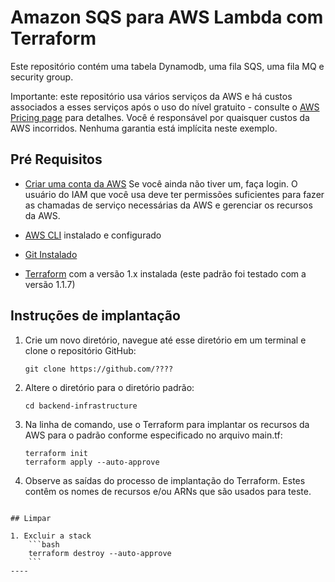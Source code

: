 # Amazon SQS para AWS Lambda com Terraform

Este repositório contém uma tabela Dynamodb, uma fila SQS, uma fila MQ e security group.

Importante: este repositório usa vários serviços da AWS e há custos associados a esses serviços após o uso do nível gratuito - consulte o [AWS Pricing page](https://aws.amazon.com/pricing/) para detalhes. Você é responsável por quaisquer custos da AWS incorridos. Nenhuma garantia está implícita neste exemplo.

## Pré Requisitos

* [Criar uma conta da AWS](https://portal.aws.amazon.com/gp/aws/developer/registration/index.html) Se você ainda não tiver um, faça login. O usuário do IAM que você usa deve ter permissões suficientes para fazer as chamadas de serviço necessárias da AWS e gerenciar os recursos da AWS.

* [AWS CLI](https://docs.aws.amazon.com/cli/latest/userguide/install-cliv2.html) instalado e configurado
* [Git Instalado](https://git-scm.com/book/en/v2/Getting-Started-Installing-Git)
* [Terraform](https://learn.hashicorp.com/tutorials/terraform/install-cli) com a versão 1.x instalada (este padrão foi testado com a versão 1.1.7)

## Instruções de implantação

1. Crie um novo diretório, navegue até esse diretório em um terminal e clone o repositório GitHub:
    ```
    git clone https://github.com/????
    ```
2. Altere o diretório para o diretório padrão:
    ```
    cd backend-infrastructure
    ```
3. Na linha de comando, use o Terraform para implantar os recursos da AWS para o padrão conforme especificado no arquivo main.tf:
    ```
    terraform init
    terraform apply --auto-approve
    ```

4. Observe as saídas do processo de implantação do Terraform. Estes contêm os nomes de recursos e/ou ARNs que são usados ​​para teste.

```

## Limpar

1. Excluir a stack
    ```bash
    terraform destroy --auto-approve
    ```
----